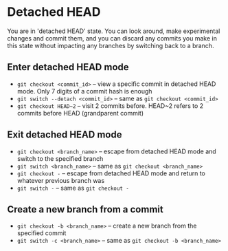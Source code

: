 # Detached HEAD

You are in 'detached HEAD' state. You can look around, make experimental changes and commit them, and you can discard any commits you make in this state without impacting any branches by switching back to a branch.

## Enter detached HEAD mode

- `git checkout <commit_id>` – view a specific commit in detached HEAD mode. Only 7 digits of a commit hash is enough
- `git switch --detach <commit_id>` – same as `git checkout <commit_id>`
- `git checkout HEAD~2` – visit 2 commits before. HEAD~2 refers to 2 commits before HEAD (grandparent commit)

## Exit detached HEAD mode

- `git checkout <branch_name>` – escape from detached HEAD mode and switch to the specified branch
- `git switch <branch_name>` – same as `git checkout <branch_name>`
- `git checkout -` – escape from detached HEAD mode and return to whatever previous branch was
- `git switch -` – same as `git checkout -`

## Create a new branch from a commit

- `git checkout -b <branch_name>` – create a new branch from the specified commit
- `git switch -c <branch_name>` – same as `git checkout -b <branch_name>`
